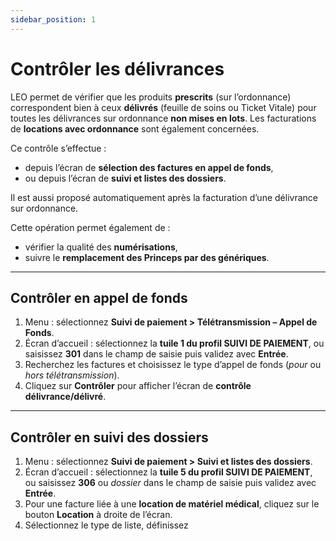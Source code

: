 ```yaml
---
sidebar_position: 1
---
```


# Contrôler les délivrances

LEO permet de vérifier que les produits **prescrits** (sur l’ordonnance) correspondent bien à ceux **délivrés** (feuille de soins ou Ticket Vitale) pour toutes les délivrances sur ordonnance **non mises en lots**. Les facturations de **locations avec ordonnance** sont également concernées.

Ce contrôle s’effectue :
- depuis l’écran de **sélection des factures en appel de fonds**,
- ou depuis l’écran de **suivi et listes des dossiers**.

Il est aussi proposé automatiquement après la facturation d’une délivrance sur ordonnance.

Cette opération permet également de :
- vérifier la qualité des **numérisations**,
- suivre le **remplacement des Princeps par des génériques**.

---

## Contrôler en appel de fonds

1. Menu : sélectionnez **Suivi de paiement > Télétransmission – Appel de Fonds**.
2. Écran d’accueil : sélectionnez la **tuile 1 du profil SUIVI DE PAIEMENT**, ou saisissez **301** dans le champ de saisie puis validez avec **Entrée**.
3. Recherchez les factures et choisissez le type d’appel de fonds (_pour_ ou _hors télétransmission_).
4. Cliquez sur **Contrôler** pour afficher l’écran de **contrôle délivrance/délivré**.

---

## Contrôler en suivi des dossiers

1. Menu : sélectionnez **Suivi de paiement > Suivi et listes des dossiers**.
2. Écran d’accueil : sélectionnez la **tuile 5 du profil SUIVI DE PAIEMENT**, ou saisissez **306** ou _dossier_ dans le champ de saisie puis validez avec **Entrée**.
3. Pour une facture liée à une **location de matériel médical**, cliquez sur le bouton **Location** à droite de l’écran.
4. Sélectionnez le type de liste, définissez
